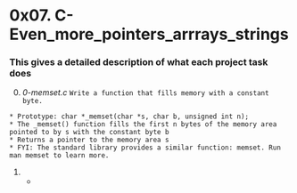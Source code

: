 # **0x07. C-Even_more_pointers_arrrays_strings**

### **This gives a detailed description of what each project task does**

0. *0-memset.c*
`Write a function that fills memory with a constant byte.`
~~~~
* Prototype: char *_memset(char *s, char b, unsigned int n);
* The _memset() function fills the first n bytes of the memory area pointed to by s with the constant byte b
* Returns a pointer to the memory area s
* FYI: The standard library provides a similar function: memset. Run man memset to learn more.
~~~~

1. *
